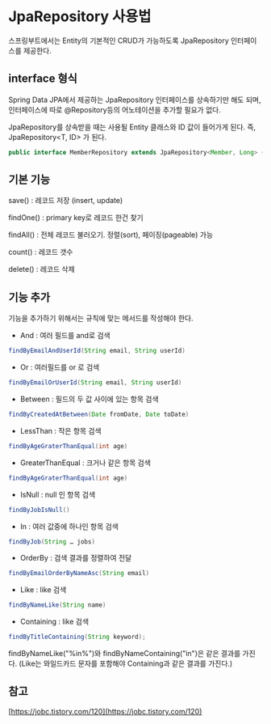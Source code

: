 # JpaRepository 사용법

스프링부트에서는 Entity의 기본적인 CRUD가 가능하도록 JpaRepository 인터페이스를 제공한다.

## interface 형식

Spring Data JPA에서 제공하는 JpaRepository 인터페이스를 상속하기만 해도 되며, 인터페이스에 따로 @Repository등의 어노테이션을 추가할 필요가 없다.

JpaRepository를 상속받을 때는 사용될 Entity 클래스와 ID 값이 들어가게 된다. 즉, JpaRepository<T, ID> 가 된다.


```java
public interface MemberRepository extends JpaRepository<Member, Long> {
```

## 기본 기능

save() : 레코드 저장 (insert, update)

findOne() : primary key로 레코드 한건 찾기

findAll() : 전체 레코드 불러오기. 정렬(sort), 페이징(pageable) 가능

count() : 레코드 갯수

delete() : 레코드 삭제

## 기능 추가
기능을 추가하기 위해서는 규칙에 맞는 메서드를 작성해야 한다.

- And : 여러 필드를 and로 검색
```java
findByEmailAndUserId(String email, String userId)
```

- Or : 여러필드를 or 로 검색
```java
findByEmailOrUserId(String email, String userId)
```

- Between : 필드의 두 값 사이에 있는 항목 검색
```java
findByCreatedAtBetween(Date fromDate, Date toDate)
```


- LessThan : 작은 항목 검색
```java
findByAgeGraterThanEqual(int age)
```
 

- GreaterThanEqual : 크거나 같은 항목 검색
```java
findByAgeGraterThanEqual(int age)
```
 

- IsNull : null 인 항목 검색
```java
findByJobIsNull()
```
 

- In : 여러 값중에 하나인 항목 검색
```java
findByJob(String … jobs)
```
 
- OrderBy : 검색 결과를 정렬하여 전달
```java
findByEmailOrderByNameAsc(String email)
```

- Like : like 검색
```java
findByNameLike(String name)
```

- Containing : like 검색
```java
findByTitleContaining(String keyword);
```
 
 findByNameLike("%in%")와 findByNameContaining("in")은 같은 결과를 가진다.
 (Like는 와일드카드 문자를 포함해야 Containing과 같은 결과를 가진다.)

## 참고
[https://jobc.tistory.com/120](https://jobc.tistory.com/120)
